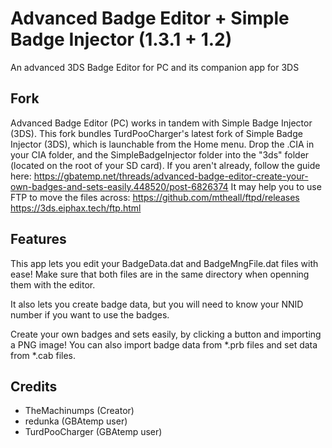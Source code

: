 # Advanced Badge Editor + Simple Badge Injector (1.3.1 + 1.2)
An advanced 3DS Badge Editor for PC and its companion app for 3DS

## Fork
Advanced Badge Editor (PC) works in tandem with Simple Badge Injector (3DS).
This fork bundles TurdPooCharger's latest fork of Simple Badge Injector (3DS), which is launchable from the Home menu.
Drop the .CIA in your CIA folder, and the SimpleBadgeInjector folder into the "3ds" folder (located on the root of your SD card). 
If you aren't already, follow the guide here: https://gbatemp.net/threads/advanced-badge-editor-create-your-own-badges-and-sets-easily.448520/post-6826374
It may help you to use FTP to move the files across: https://github.com/mtheall/ftpd/releases https://3ds.eiphax.tech/ftp.html

## Features
This app lets you edit your BadgeData.dat and BadgeMngFile.dat files with ease!
Make sure that both files are in the same directory when openning them with the editor.

It also lets you create badge data, but you will need to know your NNID number if you want to use the badges.

Create your own badges and sets easily, by clicking a button and importing a PNG image!
You can also import badge data from *.prb files and set data from *.cab files.

## Credits
  - TheMachinumps (Creator)
  - redunka (GBAtemp user)
  - TurdPooCharger (GBAtemp user)
